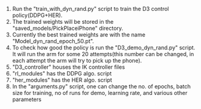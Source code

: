 1. Run the "train_with_dyn_rand.py" script to train the D3 control policy(DDPG+HER).
2. The trained weights will be stored in the "saved_models/PickPlaceiPhone" directory. 
3. Currently the best trained weights are with the name "Model_dyn_rand_epoch_50.pt". 
4. To check how good the policy is run the "D3_demo_dyn_rand.py" script. It will run the arm for some 20 attempts(this number can be changed, in each attempt the arm will try to pick up the phone).
5. "D3_controller" houses the IK controller files 
6. "rl_modules" has the DDPG algo. script
7. "her_modules" has the HER algo. script
8. In the "arguments.py" script, one can change the no. of epochs, batch size for training, no of runs for demo, learning rate, and various other parameters
